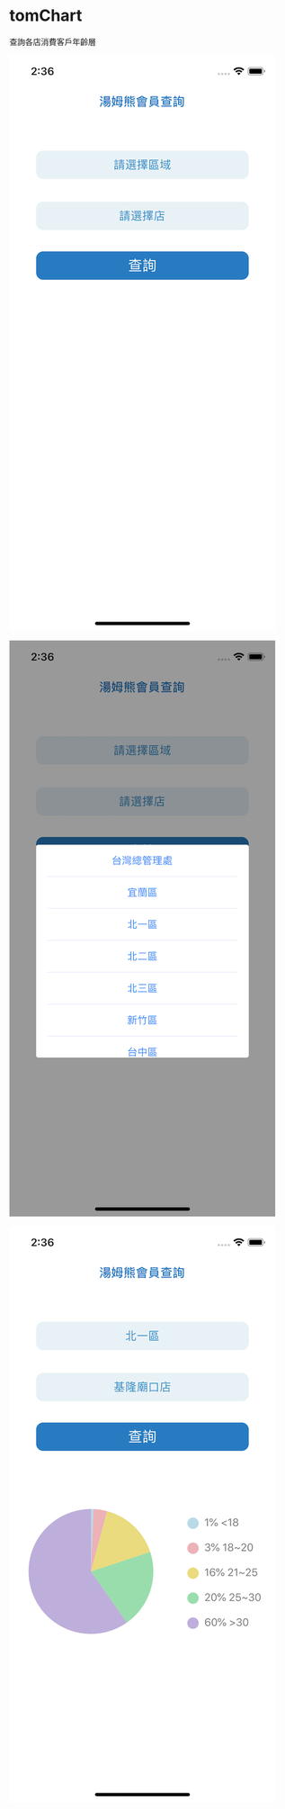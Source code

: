 # tomChart

查詢各店消費客戶年齡層


![image](https://github.com/pinkblueyellow11/tomChart/blob/master/Simulator%20Screen%20Shot%20-%20iPhone%20X%20-%202020-04-28%20at%2014.36.25.png)


![image](https://github.com/pinkblueyellow11/tomChart/blob/master/Simulator%20Screen%20Shot%20-%20iPhone%20X%20-%202020-04-28%20at%2014.36.36.png)



![image](https://github.com/pinkblueyellow11/tomChart/blob/master/Simulator%20Screen%20Shot%20-%20iPhone%20X%20-%202020-04-28%20at%2014.36.45.png)
